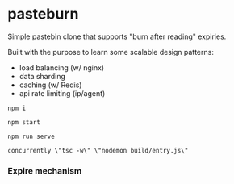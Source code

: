 # pasteburn

Simple pastebin clone that supports "burn after reading" expiries.

Built with the purpose to learn some scalable design patterns:

- load balancing (w/ nginx)
- data sharding
- caching (w/ Redis)
- api rate limiting (ip/agent)

```
npm i
```

```
npm start
```

```
npm run serve

concurrently \"tsc -w\" \"nodemon build/entry.js\"
```


### Expire mechanism
